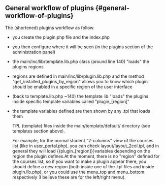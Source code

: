 ## General workflow of plugins {#general-workflow-of-plugins}

The (shortened) plugins workflow as follow:

*   you create the plugin.php file and the index.php

*   you then configure where it will be seen (in the plugins section of the administration panel)

*   the main/inc/lib/template.lib.php class (around line 140) &quot;loads&quot; the plugins regions

*   regions are defined in main/inc/lib/plugin.lib.php and the method &quot;get_installed_plugins_by_region&quot; allows you to know which plugin should be enabled in a specific region of the user interface

*   (back to template.lib.php ~140) the template lib &quot;loads&quot; the plugins inside specific template variables called &quot;plugin_[region]&quot;

*   the template variables defined are then shown by any .tpl that loads them

    TPL (template) files inside the main/template/default/ directory (see templates section above).

    For example, for the normal student &quot;2-columns&quot; view of the courses list (like in user_portal.php), you can check layout/layout_2col.tpl, and in general they will load {{plugin_[region]}}variables depending on the region the plugin defines.At the moment, there is no &quot;region&quot; defined for the courses list, so if you want to make a plugin appear there, you should define a new region (both inside one of the .tpl files and inside plugin.lib.php), or you could use the menu_top and menu_bottom respectively (I believe these are for the left/right menu).
